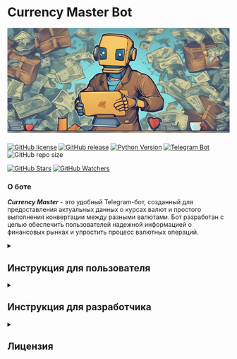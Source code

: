 # Currency Master Bot

<div style="display: flex; justify-content: center;">
  <img src="https://github.com/GepardXXX/Currency-Master-bot/blob/master/logo.png" alt="Currency Rate Bot" style="margin-bottom: 10px;">
</div>



[![GitHub license](https://img.shields.io/github/license/GepardXXX/Currency-Master-bot.svg?style=plastic)](https://github.com/GepardXXX/Currency-Master-bot/blob/aiogram3.x/LICENSE)
[![GitHub release](https://img.shields.io/github/release/GepardXXX/Currency-Master-bot.svg?style=plastic)](https://github.com/GepardXXX/Currency-Master-bot/releases)
[![Python Version](https://img.shields.io/badge/Python-3.10%2B-blue.svg?logo=python)](https://www.python.org/downloads/release/python-3100/)
[![Telegram Bot](https://img.shields.io/badge/Telegram-Bot-blue.svg?logo=telegram)](https://t.me/currency_master77_bot)
![GitHub repo size](https://img.shields.io/github/repo-size/GepardXXX/Currency-Master-bot?style=plastic)

[![GitHub Stars](https://img.shields.io/github/stars/GepardXXX/Currency-Master-bot.svg?style=social&label=Stars)](https://github.com/GepardXXX/Currency-Master-bot/stargazers)
[![GitHub Watchers](https://img.shields.io/github/watchers/GepardXXX/Currency-Master-bot.svg?style=social&label=Watchers)](https://github.com/GepardXXX/Currency-Master-bot/watchers)

### О боте

***Currency Master*** - это удобный Telegram-бот, созданный для предоставления актуальных данных о курсах валют и простого выполнения конвертации между разными валютами. Бот разработан с целью обеспечить пользователей надежной информацией о финансовых рынках и упростить процесс валютных операций.

<details>

<summary><h2>Инструкция для пользователя</h2></summary>

Для начала работы с ботом, перейдите по ссылке [Currency Master в Telegram](https://t.me/currency_master77_bot) или найдите его в Telegram, введя его имя в поиске.

### Команды

- `/start`: Начать общение с ботом. Бот приветствует вас и предоставляет доступ к основным функциям.
- `/help`: Получить справку о доступных командах.
- `/convert`: Начать процесс конвертации валют.
- `/course`: Получить текущий курс валют

</details>


<details> 

<summary><h2>Инструкция для разработчика</h2></summary>

Если вы разработчик и хотите запустить этого бота на своем компьютере, выполните следующие шаги:

1. **Клонируйте репозиторий**

   Сначала клонируйте репозиторий на свой компьютер с помощью Git. Откройте терминал или командную строку и выполните следующую команду:

   ```bash
   git clone https://github.com/yourusername/currency-rate-bot.git
   ```

2. **Установите зависимости**
   
   Перейдите в каталог проекта, затем установите необходимые зависимости, указанные в файле `requirements.txt`, выполнив следующую команду:

   ```bash
   pip install -r requirements.txt
   ```

3. **Создайте бота в Telegram**
   
   Прежде чем вы сможете запустить бота, вам нужно создать бота в Telegram и получить токен. Для этого выполните следующие шаги:

    - Откройте Telegram и найдите *`BotFather`* – официального бота для создания других ботов в Telegram.
  
    - Напишите ему сообщение `/newbot` и следуйте инструкциям.
  
    - Выберите имя для вашего бота и получите уникальный токен.

4. **Настройте конфигурацию**
   
   Создайте файл `.env` и вставьте ваш токен бота в поле **BOT_TOKEN**. В этом файле также можно настроить другие параметры, если необходимо.

   ```c++
   # .env

   BOT_TOKEN = 'YOUR_TOKEN_HERE'
   ```

5. **Запустите бота**
   
   В терминале или в командной строке выполните следующую команду:

   ```bash
   python main.py
   ```
   Ваш бот будет запущен и готов к работе.

</details> 

<details> 

<summary><h2>Лицензия</h2></summary>

Этот проект распространяется под Лицензией **MIT**, которая позволяет вам свободно использовать, модифицировать и распространять его как в коммерческих, так и в некоммерческих целях.

**Важно:** При использовании или распространении этого кода, обязательно указывать [GepardXXX](https://github.com/GepardXXX) в качестве контрибьютора и сохранять указание оригинальной лицензии в вашем проекте.

</details> 

